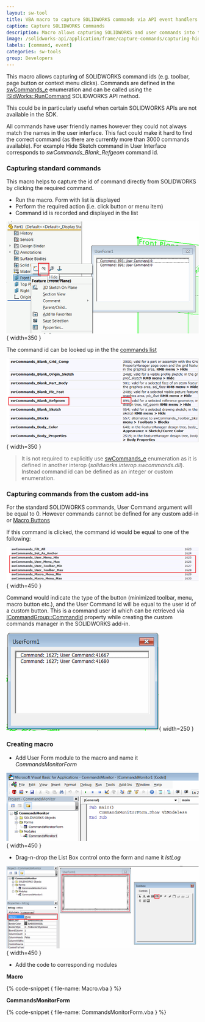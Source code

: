 ```yaml
---
layout: sw-tool
title: VBA macro to capture SOLIDWORKS commands via API event handlers
caption: Capture SOLIDWORKS Commands
description: Macro allows capturing SOLIDWORKS and user commands into the list box
image: /solidworks-api/application/frame/capture-commands/capturing-hide-command-id.png
labels: [command, event]
categories: sw-tools
group: Developers
---
```

This macro allows capturing of SOLIDWORKS command ids (e.g. toolbar, page button or context menu clicks). Commands are defined in the [swCommands_e](http://help.solidworks.com/2012/english/api/swcommands/solidworks.interop.swcommands~solidworks.interop.swcommands.swcommands_e.html) enumeration and can be called using the [ISldWorks::RunCommand](http://help.solidworks.com/2012/english/api/sldworksapi/solidworks.interop.sldworks~solidworks.interop.sldworks.isldworks~runcommand.html) SOLIDWORKS API method.

This could be in particularly useful when certain SOLIDWORKS APIs are not available in the SDK.

All commands have user friendly names however they could not always match the names in the user interface. This fact could make it hard to find the correct command (as there are currently more than 3000 commands available). For example Hide Sketch command in User Interface corresponds to *swCommands_Blank_Refgeom* command id.

### Capturing standard commands

This macro helps to capture the id of command directly from SOLIDWORKS by clicking the required command.

* Run the macro. Form with list is displayed
* Perform the required action (i.e. click button or menu item)
* Command id is recorded and displayed in the list

![Capturing sketch hide command id](capturing-hide-command-id.png){ width=350 }

The command id can be looked up in the the [commands list]((http://help.solidworks.com/2012/english/api/swcommands/solidworks.interop.swcommands~solidworks.interop.swcommands.swcommands_e.html))

![Hide sketch command id in swCommands_e enumeration](sw-commands-id.png){ width=350 }

> It is not required to explicitly use [swCommands_e](http://help.solidworks.com/2012/english/api/swcommands/solidworks.interop.swcommands~solidworks.interop.swcommands.swcommands_e.html) enumeration as it is defined in another interop (*solidworks.interop.swcommands.dll*). Instead command id can be defined as an integer or custom enumeration.

### Capturing commands from the custom add-ins

For the standard SOLIDWORKS commands, User Command argument will be equal to 0. However commands cannot be defined for any custom add-in or [Macro Buttons](solidworks-api/getting-started/macros/macro-buttons/)

If this command is clicked, the command id would be equal to one of the following:

![User specific command ids](user-commands.png){ width=450 }

Command would indicate the type of the button (minimized toolbar, menu, macro button etc.), and the User Command Id will be equal to the user id of a custom button. This is a command user id which can be retrieved via [ICommandGroup::CommandId](http://help.solidworks.com/2012/english/api/sldworksapi/SolidWorks.Interop.sldworks~SolidWorks.Interop.sldworks.ICommandGroup~CommandID.html) property while creating the custom commands manager in the SOLIDWORKS add-in.

![Capturing the commands from the custom add-in](capturing-user-command-id.png){ width=250 }

### Creating macro

* Add User Form module to the macro and name it *CommandsMonitorForm*

![VBA project structure](vba-macro-project.png){ width=450 }

* Drag-n-drop the List Box control onto the form and name it *lstLog*

![Adding list box control to the form](add-list-box-control.png){ width=450 }

* Add the code to corresponding modules

**Macro**

{% code-snippet { file-name: Macro.vba } %}

**CommandsMonitorForm**

{% code-snippet { file-name: CommandsMonitorForm.vba } %}
